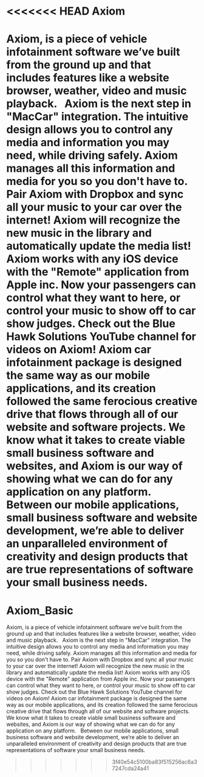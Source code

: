 <<<<<<< HEAD
Axiom
=====

Axiom, is a piece of vehicle infotainment software we’ve built from the ground up and that includes features like a website browser, weather, video and music playback.   Axiom is the next step in "MacCar" integration. The intuitive design allows you to control any media and information you may need, while driving safely. Axiom manages all this information and media for you so you don't have to.   Pair Axiom with Dropbox and sync all your music to your car over the internet! Axiom will recognize the new music in the library and automatically update the media list!    Axiom works with any iOS device with the "Remote" application from Apple inc. Now your passengers can control what they want to here, or control your music to show off to car show judges.   Check out the Blue Hawk Solutions YouTube channel for videos on Axiom!   Axiom car infotainment package is designed the same way as our mobile applications, and its creation followed the same ferocious creative drive that flows through all of our website and software projects. We know what it takes to create viable small business software and websites, and Axiom is our way of showing what we can do for any application on any platform.   Between our mobile applications, small business software and website development, we’re able to deliver an unparalleled environment of creativity and design products that are true representations of software your small business needs.   
=======
Axiom_Basic
===========

Axiom, is a piece of vehicle infotainment software we’ve built from the ground up and that includes features like a website browser, weather, video and music playback.   Axiom is the next step in "MacCar" integration. The intuitive design allows you to control any media and information you may need, while driving safely. Axiom manages all this information and media for you so you don't have to. Pair Axiom with Dropbox and sync all your music to your car over the internet! Axiom will recognize the new music in the library and automatically update the media list! Axiom works with any iOS device with the "Remote" application from Apple inc. Now your passengers can control what they want to here, or control your music to show off to car show judges. Check out the Blue Hawk Solutions YouTube channel for videos on Axiom! Axiom car infotainment package is designed the same way as our mobile applications, and its creation followed the same ferocious creative drive that flows through all of our website and software projects. We know what it takes to create viable small business software and websites, and Axiom is our way of showing what we can do for any application on any platform.   Between our mobile applications, small business software and website development, we’re able to deliver an unparalleled environment of creativity and design products that are true representations of software your small business needs.  
>>>>>>> 3f40e54c5100ba83f515256ac6a37247cda24a41
